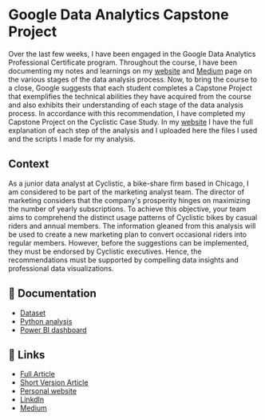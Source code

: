 # Google Data Analytics Capstone Project

Over the last few weeks, I have been engaged in the Google Data Analytics Professional Certificate program. Throughout the course, I have been documenting my notes and learnings on my [website](https://mcaloba-04272.stackbit.app/blog/) and [Medium](https://medium.com/@marco_caloba) page on the various stages of the data analysis process. Now, to bring the course to a close, Google suggests that each student completes a Capstone Project that exemplifies the technical abilities they have acquired from the course and also exhibits their understanding of each stage of the data analysis process. In accordance with this recommendation, I have completed my Capstone Project on the Cyclistic Case Study. In my [website](https://mcaloba-04272.stackbit.app/blog/post-eight) I have the full explanation of each step of the analysis and I uploaded here the files I used and the scripts I made for my analysis.




## Context

As a junior data analyst at Cyclistic, a bike-share firm based in Chicago, I am considered to be part of the marketing analyst team. The director of marketing considers that the company's prosperity hinges on maximizing the number of yearly subscriptions. To achieve this objective, your team aims to comprehend the distinct usage patterns of Cyclistic bikes by casual riders and annual members. The information gleaned from this analysis will be used to create a new marketing plan to convert occasional riders into regular members. However, before the suggestions can be implemented, they must be endorsed by Cyclistic executives. Hence, the recommendations must be supported by compelling data insights and professional data visualizations.


## 📁 Documentation
- [Dataset](https://divvy-tripdata.s3.amazonaws.com/index.html)
- [Python analysis](https://github.com/MPCaloba/Google-Data-Analytics/blob/main/Full_Analysis.py)
- [Power BI dashboard](https://github.com/MPCaloba/Google-Data-Analytics/blob/main/2022_Dashboard.pbix) 


## 🔗 Links
- [Full Article](https://mcaloba-04272.stackbit.app/blog/post-eight/)
- [Short Version Article](https://medium.com/@marco_caloba/google-data-analytics-capstone-project-ea9ca4f5a9ab#394f)
- [Personal website](https://mcaloba-04272.stackbit.app/)
- [LinkdIn](https://www.linkedin.com/in/marcocaloba/)
- [Medium](https://medium.com/@marco_caloba)
